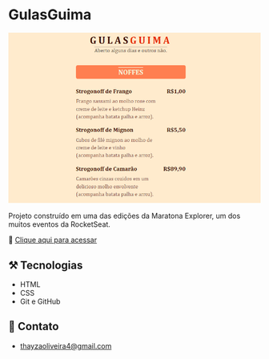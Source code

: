 # GulasGuima

![preview](/preview.png)

Projeto construído em uma das edições da Maratona Explorer, um dos muitos eventos da RocketSeat. 

🔗 [Clique aqui para acessar](https://tthayza.github.io/GulasGuima/)


## ⚒️ Tecnologias

- HTML
- CSS
- Git e GitHub

## 🧡 Contato

- thayzaoliveira4@gmail.com
